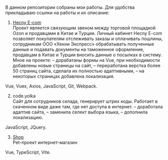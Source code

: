 ﻿В данном репозитории собраны мои работы.
Для удобства прикладываю ссылки на работы и их описание:

1. <a href="https://e-com.hecny.ru/" target="_blank">Hecny E-com</a></br>
Проект является связующим звеном между торговой площадкой Ozon и продавцами в Китае и Турции. 
Личный кабинет Hecny E-com позволяет покупателям отслеживать заказы и оплачивать пошлины, сотрудникам ООО «Хекни Экспресс» обрабатывать полученные данные и подавать документы на таможенное оформление, продавцам в Китае и Турции вносить данные о посылках в систему.
Мное на проекте:
– дорабатаны формы на Vue, при необходимости добавлены новые страницы на сайт,
– переработана верстка более 50 страниц сайта, сделала их полностью адаптивными,
– на некоторых страницах добавлена локализация.

Vue, Vuex, Axios, JavaScript, Git, Webpack.


2. <a href="http://code.yolka.io/ru/" target="_blank"></a>code.yolka</br>
Сайт для сотрудников склада, генерирует штрих коды. Работает в скаченном виде даже там, где нет доступа в интернет.
– доработала адаптив сайта,
– заменила селект выбора языка,
– дополнила локализацию.

JavaScript, JQuery.

3. <a href="https://alfinurs.github.io/vite-shop/" target="_blank">Shop</a></br>
Pet-проект интернет-магазин

Vue, TypeScript, Vite.